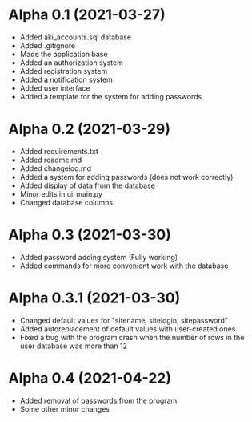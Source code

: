 # Alpha 0.1 (2021-03-27)
- Added aki_accounts.sql database
- Added .gitignore
- Made the application base
- Added an authorization system
- Added registration system
- Added a notification system
- Added user interface
- Added a template for the system for adding passwords
# Alpha 0.2 (2021-03-29)
- Added requirements.txt
- Added readme.md
- Added changelog.md
- Added a system for adding passwords (does not work correctly)
- Added display of data from the database
- Minor edits in ui_main.py
- Changed database columns
# Alpha 0.3 (2021-03-30)
- Added password adding system (Fully working)
- Added commands for more convenient work with the database
# Alpha 0.3.1 (2021-03-30)
- Changed default values for "sitename, sitelogin, sitepassword"
- Added autoreplacement of default values with user-created ones
- Fixed a bug with the program crash when the number of rows in the user database was more than 12
# Alpha 0.4 (2021-04-22)
- Added removal of passwords from the program
- Some other minor changes